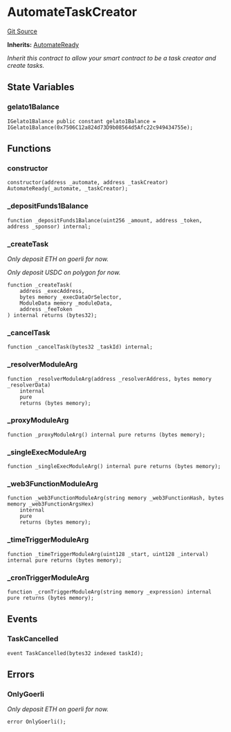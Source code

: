 # AutomateTaskCreator
[Git Source](https://github.com/supafinance/supa-foundry/blob/00eb35447ebc05e824f31afa1581898206764621/src/gelato/AutomateTaskCreator.sol)

**Inherits:**
[AutomateReady](/src/gelato/AutomateReady.sol/abstract.AutomateReady.md)

*Inherit this contract to allow your smart contract
to be a task creator and create tasks.*


## State Variables
### gelato1Balance

```solidity
IGelato1Balance public constant gelato1Balance = IGelato1Balance(0x7506C12a824d73D9b08564d5Afc22c949434755e);
```


## Functions
### constructor


```solidity
constructor(address _automate, address _taskCreator) AutomateReady(_automate, _taskCreator);
```

### _depositFunds1Balance


```solidity
function _depositFunds1Balance(uint256 _amount, address _token, address _sponsor) internal;
```

### _createTask

*Only deposit ETH on goerli for now.*

*Only deposit USDC on polygon for now.*


```solidity
function _createTask(
    address _execAddress,
    bytes memory _execDataOrSelector,
    ModuleData memory _moduleData,
    address _feeToken
) internal returns (bytes32);
```

### _cancelTask


```solidity
function _cancelTask(bytes32 _taskId) internal;
```

### _resolverModuleArg


```solidity
function _resolverModuleArg(address _resolverAddress, bytes memory _resolverData)
    internal
    pure
    returns (bytes memory);
```

### _proxyModuleArg


```solidity
function _proxyModuleArg() internal pure returns (bytes memory);
```

### _singleExecModuleArg


```solidity
function _singleExecModuleArg() internal pure returns (bytes memory);
```

### _web3FunctionModuleArg


```solidity
function _web3FunctionModuleArg(string memory _web3FunctionHash, bytes memory _web3FunctionArgsHex)
    internal
    pure
    returns (bytes memory);
```

### _timeTriggerModuleArg


```solidity
function _timeTriggerModuleArg(uint128 _start, uint128 _interval) internal pure returns (bytes memory);
```

### _cronTriggerModuleArg


```solidity
function _cronTriggerModuleArg(string memory _expression) internal pure returns (bytes memory);
```

## Events
### TaskCancelled

```solidity
event TaskCancelled(bytes32 indexed taskId);
```

## Errors
### OnlyGoerli
*Only deposit ETH on goerli for now.*


```solidity
error OnlyGoerli();
```

